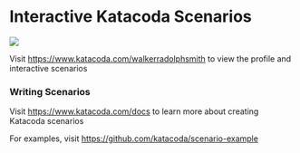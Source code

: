 # Interactive Katacoda Scenarios

[![](http://shields.katacoda.com/katacoda/walkerradolphsmith/count.svg)](https://www.katacoda.com/walkerradolphsmith "Get your profile on Katacoda.com")

Visit https://www.katacoda.com/walkerradolphsmith to view the profile and interactive scenarios

### Writing Scenarios
Visit https://www.katacoda.com/docs to learn more about creating Katacoda scenarios

For examples, visit https://github.com/katacoda/scenario-example
